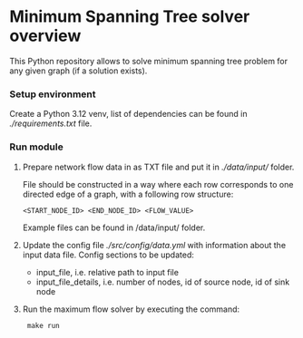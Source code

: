 # Minimum Spanning Tree solver overview

This Python repository allows to solve minimum spanning tree problem for any given graph (if a solution exists).

### Setup environment

Create a Python 3.12 venv, list of dependencies can be found in _./requirements.txt_ file.

### Run module

1. Prepare network flow data in as TXT file and put it in _./data/input/_ folder.

    File should be constructed in a way where each row corresponds to one directed edge of a graph, with a following
    row structure:

       <START_NODE_ID> <END_NODE_ID> <FLOW_VALUE>

    Example files can be found in /data/input/ folder.
2. Update the config file _./src/config/data.yml_ with information about the input data file.
    Config sections to be updated:

    - input_file, i.e. relative path to input file
    - input_file_details, i.e. number of nodes, id of source node, id of sink node

3. Run the maximum flow solver by executing the command:
        
        make run